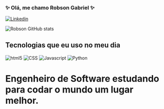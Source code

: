 
### ✨ Olá, me chamo Robson Gabriel ✨

[![Linkedin](https://img.shields.io/badge/LinkedIn-0077B5?style=for-the-badge&logo=linkedin&logoColor=white)](www.linkedin.com/in/robson-gabriel-b8a200226)

![Robson GitHub stats](https://github-readme-stats.vercel.app/api?username=Cyber-L4b&show_icons=true&theme=dracula)

## Tecnologias que eu uso no meu dia

<div style="display: inline-block">
  <img align="center" src="https://img.shields.io/badge/HTML5-E34F26?style=for-the-badge&logo=html5&logoColor=white" alt="html5">
  <img align="center" src="https://img.shields.io/badge/CSS3-1572B6?style=for-the-badge&logo=css3&logoColor=white" alt="CSS">
  <img align="center" src="https://img.shields.io/badge/JavaScript-F7DF1E?style=for-the-badge&logo=javascript&logoColor=black" alt="Javascript">
  <img align="center" src="https://img.shields.io/badge/Python-3776AB?style=for-the-badge&logo=python&logoColor=white" alt="Python">
</div>

# Engenheiro de Software estudando para codar o mundo um lugar melhor.

